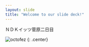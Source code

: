 ```yaml
---
layout: slide
title: "Welcome to our slide deck!"
---
```


ＮＤＫイッツ菅原二日目

![octofez](https://octodex.github.com/images/octofez.png)
{: .center}
